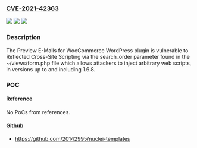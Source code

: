 ### [CVE-2021-42363](https://cve.mitre.org/cgi-bin/cvename.cgi?name=CVE-2021-42363)
![](https://img.shields.io/static/v1?label=Product&message=Preview%20E-Mails%20for%20WooCommerce&color=blue)
![](https://img.shields.io/static/v1?label=Version&message=1.6.8%3C%3D%201.6.8%20&color=brighgreen)
![](https://img.shields.io/static/v1?label=Vulnerability&message=CWE-79%20Cross-site%20Scripting%20(XSS)&color=brighgreen)

### Description

The Preview E-Mails for WooCommerce WordPress plugin is vulnerable to Reflected Cross-Site Scripting via the search_order parameter found in the ~/views/form.php file which allows attackers to inject arbitrary web scripts, in versions up to and including 1.6.8.

### POC

#### Reference
No PoCs from references.

#### Github
- https://github.com/20142995/nuclei-templates

